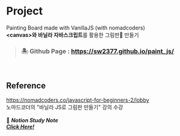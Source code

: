 # Project
Painting Board made with VanillaJS (with nomadcoders) <br>
**\<canvas\>와 바닐라 자바스크립트**를 활용한 그림판🎨 만들기 <br>

> ### 🏝 Github Page : https://sw2377.github.io/paint_js/

<br>

## Reference
https://nomadcoders.co/javascript-for-beginners-2/lobby <br>
노마드코더의 "바닐라 JS로 그림판 만들기" 강의 수강<br><br>
📜 ***Notion Study Note <br>[Click Here!](https://fay316.notion.site/Vanilla-JS-51ea79cf932b446385713554f6a649e5)*** 
